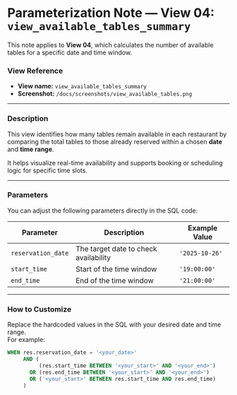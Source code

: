 # Parameterization Note — View 04: `view_available_tables_summary`

This note applies to **View 04**, which calculates the number of available tables for a specific date and time window.

### View Reference
- **View name:** `view_available_tables_summary`
- **Screenshot:** `/docs/screenshots/view_available_tables.png`

---

###  Description
This view identifies how many tables remain available in each restaurant by comparing the total tables to those already reserved within a chosen **date** and **time range**.

It helps visualize real-time availability and supports booking or scheduling logic for specific time slots.

---

### Parameters
You can adjust the following parameters directly in the SQL code:

| Parameter | Description | Example Value |
|------------|--------------|----------------|
| `reservation_date` | The target date to check availability | `'2025-10-26'` |
| `start_time` | Start of the time window | `'19:00:00'` |
| `end_time` | End of the time window | `'21:00:00'` |

---

### How to Customize
Replace the hardcoded values in the SQL with your desired date and time range.  
For example:
```sql
WHEN res.reservation_date = '<your_date>'
     AND (
          (res.start_time BETWEEN '<your_start>' AND '<your_end>')
       OR (res.end_time BETWEEN '<your_start>' AND '<your_end>')
       OR ('<your_start>' BETWEEN res.start_time AND res.end_time)
     )

